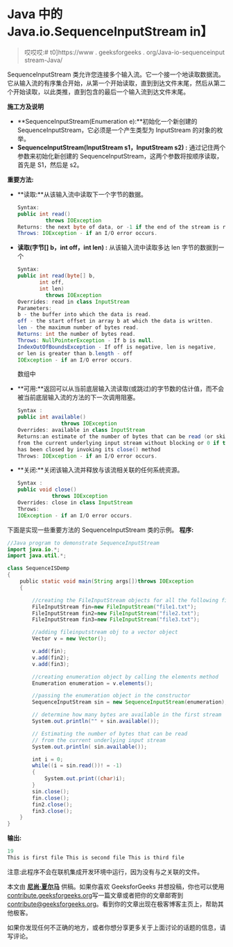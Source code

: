 # Java 中的 Java.io.SequenceInputStream in】

> 哎哎哎:# t0]https://www . geeksforgeeks . org/Java-io-sequenceinput stream-Java/

SequenceInputStream 类允许您连接多个输入流。它一个接一个地读取数据流。它从输入流的有序集合开始，从第一个开始读取，直到到达文件末尾，然后从第二个开始读取，以此类推，直到包含的最后一个输入流到达文件末尾。

**施工方及说明**

*   **SequenceInputStream(Enumeration e):**初始化一个新创建的 SequenceInputStream，它必须是一个产生类型为 InputStream 的对象的枚举。
*   **SequenceInputStream(InputStream s1，InputStream s2) :** 通过记住两个参数来初始化新创建的 SequenceInputStream，这两个参数将按顺序读取，首先是 S1，然后是 s2。

**重要方法:**

*   **读取:**从该输入流中读取下一个字节的数据。

    ```java
    Syntax:
    public int read()
             throws IOException 
    Returns: the next byte of data, or -1 if the end of the stream is reached.
    Throws: IOException - if an I/O error occurs.

    ```

*   **读取(字节[] b，int off，int len) :** 从该输入流中读取多达 len 字节的数据到一个

    ```java
    Syntax:
    public int read(byte[] b,
           int off,
           int len)
             throws IOException
    Overrides: read in class InputStream
    Parameters:
    b - the buffer into which the data is read.
    off - the start offset in array b at which the data is written.
    len - the maximum number of bytes read.
    Returns: int the number of bytes read.
    Throws: NullPointerException - If b is null.
    IndexOutOfBoundsException - If off is negative, len is negative, 
    or len is greater than b.length - off
    IOException - if an I/O error occurs.
    ```

    数组中
*   **可用:**返回可以从当前底层输入流读取(或跳过)的字节数的估计值，而不会被当前底层输入流的方法的下一次调用阻塞。

    ```java
    Syntax :
    public int available()
                  throws IOException 
    Overrides: available in class InputStream
    Returns:an estimate of the number of bytes that can be read (or skipped over) 
    from the current underlying input stream without blocking or 0 if this input stream
    has been closed by invoking its close() method
    Throws: IOException - if an I/O error occurs.
    ```

*   **关闭:**关闭该输入流并释放与该流相关联的任何系统资源。

    ```java
    Syntax :
    public void close()
               throws IOException
    Overrides: close in class InputStream
    Throws:
    IOException - if an I/O error occurs.
    ```

下面是实现一些重要方法的 SequenceInputStream 类的示例。
**程序:** 

```java
//Java program to demonstrate SequenceInputStream
import java.io.*;
import java.util.*;

class SequenceISDemp
{
    public static void main(String args[])throws IOException
    {

        //creating the FileInputStream objects for all the following files
        FileInputStream fin=new FileInputStream("file1.txt");
        FileInputStream fin2=new FileInputStream("file2.txt");
        FileInputStream fin3=new FileInputStream("file3.txt");

        //adding fileinputstream obj to a vector object
        Vector v = new Vector();

        v.add(fin);
        v.add(fin2);
        v.add(fin3);

        //creating enumeration object by calling the elements method
        Enumeration enumeration = v.elements();

        //passing the enumeration object in the constructor
        SequenceInputStream sin = new SequenceInputStream(enumeration);

        // determine how many bytes are available in the first stream
        System.out.println("" + sin.available());

        // Estimating the number of bytes that can be read 
        // from the current underlying input stream 
        System.out.println( sin.available());

        int i = 0;
        while((i = sin.read())! = -1)
        {
            System.out.print((char)i);
        }
        sin.close();
        fin.close();
        fin2.close();
        fin3.close();
    }
}
```

**输出:** 

```java
19
This is first file This is second file This is third file

```

注意:此程序不会在联机集成开发环境中运行，因为没有与之关联的文件。

本文由 **[尼尚·夏尔马](https://www.facebook.com/ChippingEye2766?ref=bookmarks)** 供稿。如果你喜欢 GeeksforGeeks 并想投稿，你也可以使用[contribute.geeksforgeeks.org](http://www.contribute.geeksforgeeks.org)写一篇文章或者把你的文章邮寄到 contribute@geeksforgeeks.org。看到你的文章出现在极客博客主页上，帮助其他极客。

如果你发现任何不正确的地方，或者你想分享更多关于上面讨论的话题的信息，请写评论。
